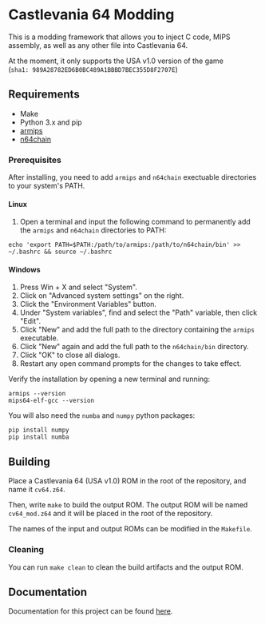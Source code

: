 # Castlevania 64 Modding

This is a modding framework that allows you to inject C code, MIPS assembly, as well as any other file into Castlevania 64.

At the moment, it only supports the USA v1.0 version of the game</br>
(`sha1: 989A28782ED6B0BC489A1BBBD7BEC355D8F2707E`)

## Requirements
* Make
* Python 3.x and pip
* [armips](https://github.com/Kingcom/armips)
* [n64chain](https://github.com/tj90241/n64chain)

### Prerequisites
After installing, you need to add `armips` and `n64chain` exectuable directories to your system's PATH.

#### Linux
1. Open a terminal and input the following command to permanently add the `armips` and `n64chain` directories to PATH:
```
echo 'export PATH=$PATH:/path/to/armips:/path/to/n64chain/bin' >> ~/.bashrc && source ~/.bashrc
```

#### Windows

1. Press Win + X and select "System".
2. Click on "Advanced system settings" on the right.
3. Click the "Environment Variables" button.
4. Under "System variables", find and select the "Path" variable, then click "Edit".
5. Click "New" and add the full path to the directory containing the `armips` executable.
6. Click "New" again and add the full path to the `n64chain/bin` directory.
7. Click "OK" to close all dialogs.
8. Restart any open command prompts for the changes to take effect.

Verify the installation by opening a new terminal and running:

```
armips --version
mips64-elf-gcc --version
```

You will also need the `numba` and `numpy` python packages:
```
pip install numpy
pip install numba
```

## Building
Place a Castlevania 64 (USA v1.0) ROM in the root of the repository, and name it `cv64.z64`.

Then, write `make` to build the output ROM. The output ROM will be named `cv64_mod.z64` and it will be placed in the root of the repository.

The names of the input and output ROMs can be modified in the `Makefile`.

### Cleaning
You can run `make clean` to clean the build artifacts and the output ROM.

## Documentation
Documentation for this project can be found [here](docs/index.md).
